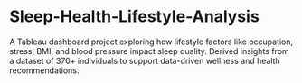 # Sleep-Health-Lifestyle-Analysis
A Tableau dashboard project exploring how lifestyle factors like occupation, stress, BMI, and blood pressure impact sleep quality. Derived insights from a dataset of 370+ individuals to support data-driven wellness and health recommendations.
